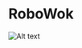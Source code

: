 RoboWok
===================================================================
<!--- Replace first line with:  [RoboWok](http://diwo.bq.com/robowok/) --->
![Alt text](http://diwo.bq.com/wp-content/uploads/2015/01/30.jpg)

